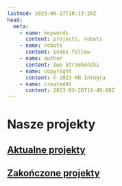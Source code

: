 ```yaml
---
lastmod: 2023-06-17T10:13:20Z
head:
  meta:
    - name: keywords
      content: projects, robots
    - name: robots
      content: index follow
    - name: author
      content: Iwo Strzeboński
    - name: copyright
      content: © 2023 KN Integra
    - name: createdAt
      content: 2023-03-20T19:40:00Z
---
```


# Nasze projekty

## [Aktualne projekty](/projects/current)

## [Zakończone projekty](/projects/finished)
